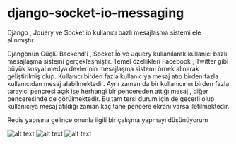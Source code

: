 # django-socket-io-messaging
Django , Jquery ve Socket.io kullanıcı bazlı mesajlaşma sistemi ele alınmıştır.

Djangonun Güçlü Backend'i , Socket.İo ve Jquery kullanılarak kullanıcı bazlı mesajlaşma sistemi gerçekleşmiştir.
Temel özellikleri Facebook , Twitter gibi büyük sosyal medya devlerinin mesajlaşma sistemi örnek alınarak geliştirilmiş olup.
Kullanıcı birden fazla kullanıcıya mesaj atıp birden fazla kullanıcıdan mesaj alabilmektedir.
Aynı zaman da bir kullanıcının birden fazla tarayıcı pencresi açık ise herhangi bir pencereden attığı mesaj , diğer penceresinde de görülmektedir. Bu tam tersi durum için de geçerli olup kullanıcıya mesaj atıldığı zaman kaç tane pencere ekranı varsa iletilmektedir.

Redis yapısına  gelince onunla ilgili bir çalışma yapmayı düşünüyorum

![alt text](https://raw.githubusercontent.com/ozanteoman/django-socket-io-messaging/master/screen_shot/screen1.png)
![alt text](https://raw.githubusercontent.com/ozanteoman/django-socket-io-messaging/master/screen_shot/screen2.png)
![alt text](https://raw.githubusercontent.com/ozanteoman/django-socket-io-messaging/master/screen_shot/screen3.png)

